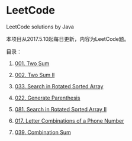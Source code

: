 # LeetCode
LeetCode solutions by Java

本项目从2017.5.10起每日更新，内容为LeetCode题。

目录：

001. [001. Two Sum](https://github.com/Lukathis/LeetCode/blob/master/src/TwoSum.java)

002. [002. Two Sum II](https://github.com/Lukathis/LeetCode/blob/master/src/TwoSumII.java)

033. [033. Search in Rotated Sorted Array](https://github.com/Lukathis/LeetCode/blob/master/src/SearchInRotatedSortedArray.java)

022. [022. Generate Parenthesis](https://github.com/Lukathis/LeetCode/blob/master/src/GenerateParenthesis.java)

081. [081. Search in Rotated Sorted Array II](https://github.com/Lukathis/LeetCode/blob/master/src/SearchInRotatedSortedArrayII.java)

017. [017. Letter Combinations of a Phone Number](https://github.com/Lukathis/LeetCode/blob/master/src/LetterCombinationOfAPhoneNumber.java)

039. [039. Combination Sum](https://github.com/Lukathis/LeetCode/blob/master/src/CombinationSum.java)
